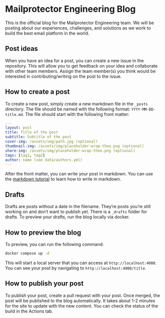 # Mailprotector Engineering Blog

This is the official blog for the Mailprotector Engineering team. We will be posting about our experiences, challenges, and solutions as we work to build the best email platform in the world.

## Post ideas

When you have an idea for a post, you can create a new issue in the repository. This will allow you to get feedback on your idea and collaborate with other team members. Assign the team member(s) you think would be interested in contributing/writing on the post to the issue.

## How to create a post

To create a new post, simply create a new markdown file in the `_posts` directory. The file should be named with the following format: `YYYY-MM-DD-title.md`. The file should start with the following front matter:

```yaml
---
layout: post
title: Title of the post
subtitle: Subtitle of the post
cover-img: /assets/img/path.jpg (optional)
thumbnail-img: /assets/img/placeholder-wrap-theo.png (optional)
share-img: /assets/img/placeholder-wrap-theo.png (optional)
tags: [tag1, tag2]
author: name (see data/authors.yml)
---
```

After the front matter, you can write your post in markdown. You can use the [markdown tutorial](https://markdowntutorial.com/) to learn how to write in markdown.

## Drafts

Drafts are posts without a date in the filename. They’re posts you’re still working on and don’t want to publish yet. There is a `_drafts` folder for drafts. To preview your drafts, run the blog locally via docker.

## How to preview the blog

To preview, you can run the following command:

```bash
docker compose up -d
```

This will start a local server that you can access at `http://localhost:4000`. You can see your post by navigating to `http://localhost:4000/title`.

## How to publish your post

To publish your post, create a pull request with your post. Once merged, the post will be published to the blog automatically. It takes about 1-2 minutes for the site to update with the new content. You can check the status of the build in the Actions tab.
